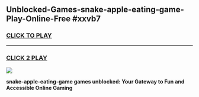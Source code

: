 
## Unblocked-Games-snake-apple-eating-game-Play-Online-Free #xxvb7
<h3>
<a href="https://us.freeplayer.one?title=snake-apple-eating-game&ref=10M">CLICK TO PLAY</a></h3>
<hr>

<h3>
<a href="https://us.freeplayer.one?title=snake-apple-eating-game&ref=10M">CLICK 2 PLAY</a>
  
</h3>

<a href="https://us.freeplayer.one?title=snake-apple-eating-game&ref=10M"><img src="https://clearcache.store/games.png"></a>


**snake-apple-eating-game games unblocked: Your Gateway to Fun and Accessible Online Gaming**
